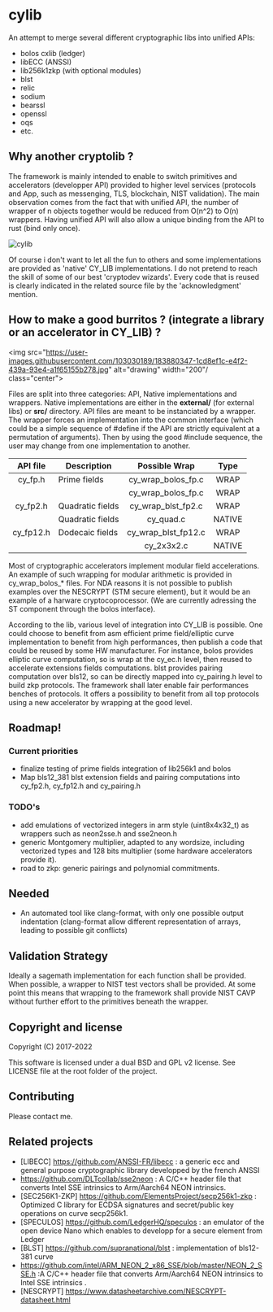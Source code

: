 # cylib
An attempt to merge several different cryptographic libs into unified APIs:
- bolos cxlib (ledger)
- libECC (ANSSI)
- lib256k1zkp (with optional modules)
- blst
- relic
- sodium
- bearssl
- openssl
- oqs
- etc.

## Why another cryptolib ?
The framework is mainly intended to enable to switch primitives and accelerators (developper API) provided to higher level services (protocols and App, such as messenging, TLS, blockchain, NIST validation). The main observation comes from the fact that with unified API, the number of wrapper of n objects together would be reduced from O(n^2) to O(n) wrappers. Having unified API will also allow a unique binding from the API to rust (bind only once). 

![cylib](https://user-images.githubusercontent.com/103030189/178018785-ea4ea373-3eff-418f-a897-f205440740b8.png)

 Of course i don't want to let all the fun to others and some implementations are provided as 'native' CY_LIB implementations. I do not pretend to reach the skill of some of our best 'cryptodev wizards'. Every code that is reused is clearly indicated in the related source file by the 'acknowledgment' mention.

## How to make a good burritos ? (integrate a library or an accelerator in CY_LIB) ?


<img src="https://user-images.githubusercontent.com/103030189/183880347-1cd8ef1c-e4f2-439a-93e4-a1f65155b278.jpg" alt="drawing" width="200"/ class="center">

Files are split into three categories: API, Native implementations and wrappers. Native implementations are either in the **external/** (for external libs) or  **src/** directory. API files are meant to be instanciated by a wrapper. The wrapper forces an implementation into the common interface (which could be a simple sequence of #define if the API are strictly equivalent at a permutation of arguments). Then by using the good #include sequence, the user may change from one implementation to another.


|  API file | Description      |     Possible Wrap           |     Type    |
|:---------:|------------------|:---------------------------:|:-----------:|
|  cy_fp.h  | Prime fields     | cy_wrap_bolos_fp.c          |  WRAP       |  
|           |                  | cy_wrap_bolos_fp.c          |  WRAP       |  
|  cy_fp2.h | Quadratic fields | cy_wrap_blst_fp2.c          |  WRAP       |
|           | Quadratic fields | cy_quad.c                   |  NATIVE     |
| cy_fp12.h | Dodecaic fields  | cy_wrap_blst_fp12.c         |  WRAP       |
|           |                  | cy_2x3x2.c                  |  NATIVE     |

Most of cryptographic accelerators implement modular field accelerations. An example of such wrapping for modular arithmetic is provided in cy_wrap_bolos_* files. For NDA reasons it is not possible to publish examples over the NESCRYPT (STM secure element), but it would be an example of a harware cryptocoprocessor. (We are currently adressing the ST component through the bolos interface).

According to the lib, various level of integration into CY_LIB is possible. One could choose to benefit from asm efficient prime field/elliptic curve implementation to benefit from high performances, then publish a code that could be reused by some HW manufacturer.  For instance, bolos provides elliptic curve computation, so is wrap at the cy_ec.h level, then reused to accelerate extensions fields computations. blst provides pairing computation over bls12, so can be directly mapped into cy_pairing.h level to build zkp protocols. The framework shall later enable fair performances benches of protocols. It offers a possibility to benefit from all top protocols using a new accelerator by wrapping at the good level.  

## Roadmap!

### Current priorities
- finalize testing of prime fields integration of lib256k1 and bolos
- Map bls12_381 blst extension fields and pairing computations into cy_fp2.h, cy_fp12.h and cy_pairing.h
### TODO's 
- add emulations of vectorized integers in arm style (uint8x4x32_t) as wrappers such as neon2sse.h and sse2neon.h 
- generic Montgomery multiplier, adapted to any wordsize, including vectorized types and 128 bits multiplier (some hardware accelerators provide it).
- road to zkp: generic pairings and polynomial commitments.

## Needed
- An automated tool like clang-format, with only one possible output indentation (clang-format allow different representation of arrays, leading to possible git conflicts)

## Validation Strategy
Ideally a sagemath implementation for each function shall be provided. When possible, a wrapper to NIST test vectors shall be provided.
At some point this means that wrapping to the framework shall provide NIST CAVP without further effort to the primitives beneath the wrapper.

## Copyright and license
Copyright (C) 2017-2022

This software is licensed under a dual BSD and GPL v2 license. See LICENSE file at the root folder of the project.

## Contributing
Please contact me.

## Related projects

- [LIBECC] https://github.com/ANSSI-FR/libecc : a generic ecc and general purpose cryptographic library developped by the french ANSSI
- https://github.com/DLTcollab/sse2neon : A C/C++ header file that converts Intel SSE intrinsics to Arm/Aarch64 NEON intrinsics.
- [SEC256K1-ZKP] https://github.com/ElementsProject/secp256k1-zkp : Optimized C library for ECDSA signatures and secret/public key operations on curve secp256k1.
- [SPECULOS] https://github.com/LedgerHQ/speculos : an emulator of the open device Nano which enables to developp for a secure element from Ledger
- [BLST] https://github.com/supranational/blst : implementation of bls12-381 curve
- https://github.com/intel/ARM_NEON_2_x86_SSE/blob/master/NEON_2_SSE.h :A C/C++ header file that converts Arm/Aarch64 NEON intrinsics to Intel SSE intrinsics .
- [NESCRYPT] https://www.datasheetarchive.com/NESCRYPT-datasheet.html

